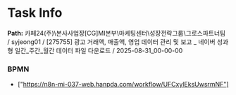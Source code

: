 # Task Info

**Path:** 카페24(주)\본사사업장\[CG]MI본부\마케팅센터\성장전략그룹\그로스파트너팀 / syjeong01 / [275755] 광고 거래액, 매출액, 영업 데이터 관리 및 보고 _ 네이버 성과형 일간_주간_월간 데이터 파일 다운로드 / 2025-08-31_00-00-00

### BPMN
- ["https://n8n-mi-037-web.hanpda.com/workflow/UFCxylEksUwsrmNF"]

